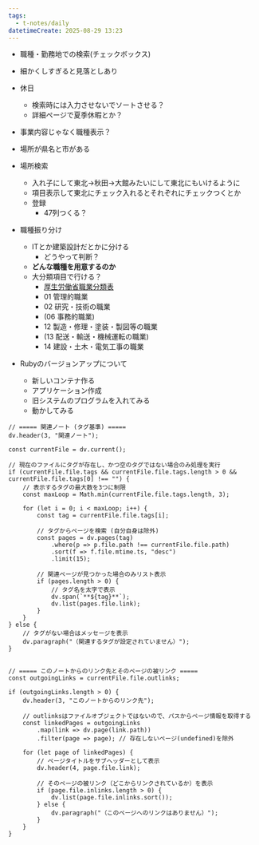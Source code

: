 ```yaml
---
tags:
  - t-notes/daily
datetimeCreate: 2025-08-29 13:23
---
```

- 職種・勤務地での検索(チェックボックス)

- 細かくしすぎると見落としあり

- 休日
    - 検索時には入力させないでソートさせる？
    - 詳細ページで夏季休暇とか？

- 事業内容じゃなく職種表示？

- 場所が県名と市がある

- 場所検索
    - 入れ子にして東北→秋田→大館みたいにして東北にもいけるように
    - 項目表示して東北にチェック入れるとそれぞれにチェックつくとか
    - 登録
        - 47列つくる？

- 職種振り分け
    - ITとか建築設計だとかに分ける
        - どうやって判断？
    - **どんな職種を用意するのか**
    - 大分類項目で行ける？
	    - [厚生労働省職業分類表](https://www.mhlw.go.jp/content/11650000/001030651.pdf)
	    - 01 管理的職業
	    - 02 研究・技術の職業
	    - (06 事務的職業)
	    - 12 製造・修理・塗装・製図等の職業
	    - (13 配送・輸送・機械運転の職業)
	    - 14 建設・土木・電気工事の職業

- Rubyのバージョンアップについて
    - 新しいコンテナ作る
    - アプリケーション作成
    - 旧システムのプログラムを入れてみる
    - 動かしてみる






```dataviewjs
// ===== 関連ノート (タグ基準) =====
dv.header(3, "関連ノート");

const currentFile = dv.current();

// 現在のファイルにタグが存在し、かつ空のタグではない場合のみ処理を実行
if (currentFile.file.tags && currentFile.file.tags.length > 0 && currentFile.file.tags[0] !== "") {
    // 表示するタグの最大数を3つに制限
    const maxLoop = Math.min(currentFile.file.tags.length, 3);

    for (let i = 0; i < maxLoop; i++) {
        const tag = currentFile.file.tags[i];
        
        // タグからページを検索 (自分自身は除外)
        const pages = dv.pages(tag)
            .where(p => p.file.path !== currentFile.file.path) 
            .sort(f => f.file.mtime.ts, "desc")
            .limit(15);
        
        // 関連ページが見つかった場合のみリスト表示
        if (pages.length > 0) {
            // タグ名を太字で表示
            dv.span(`**${tag}**`); 
            dv.list(pages.file.link);
        }
    }
} else {
    // タグがない場合はメッセージを表示
    dv.paragraph("（関連するタグが設定されていません）");
}


// ===== このノートからのリンク先とそのページの被リンク =====
const outgoingLinks = currentFile.file.outlinks;

if (outgoingLinks.length > 0) {
    dv.header(3, "このノートからのリンク先");
    
    // outlinksはファイルオブジェクトではないので、パスからページ情報を取得する
    const linkedPages = outgoingLinks
        .map(link => dv.page(link.path))
        .filter(page => page); // 存在しないページ(undefined)を除外

    for (let page of linkedPages) {
        // ページタイトルをサブヘッダーとして表示
        dv.header(4, page.file.link);
        
        // そのページの被リンク（どこからリンクされているか）を表示
        if (page.file.inlinks.length > 0) {
            dv.list(page.file.inlinks.sort());
        } else {
            dv.paragraph("（このページへのリンクはありません）");
        }
    }
}
```